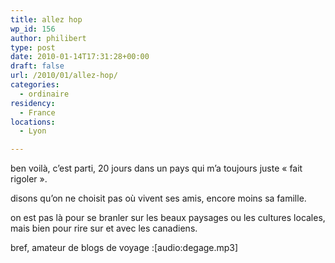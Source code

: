 ```yaml
---
title: allez hop
wp_id: 156
author: philibert
type: post
date: 2010-01-14T17:31:28+00:00
draft: false
url: /2010/01/allez-hop/
categories:
  - ordinaire
residency:
  - France
locations:
  - Lyon

---
```

ben voilà, c&rsquo;est parti, 20 jours dans un pays qui m&rsquo;a toujours juste « fait rigoler ».

disons qu&rsquo;on ne choisit pas où vivent ses amis, encore moins sa famille.

on est pas là pour se branler sur les beaux paysages ou les cultures locales, mais bien pour rire sur et avec les canadiens.

bref, amateur de blogs de voyage :[audio:degage.mp3]